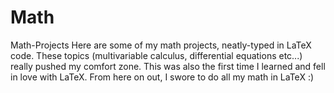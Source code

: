 # Math
Math-Projects
Here are some of my math projects, neatly-typed in LaTeX code. These topics (multivariable calculus, differential equations etc...) really pushed my comfort zone. This was also the first time I learned and fell in love with LaTeX. From here on out, I swore to do all my math in LaTeX :)
